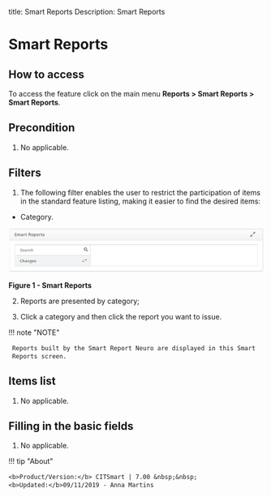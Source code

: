 title: Smart Reports
Description: Smart Reports

# Smart Reports

How to access
-------------

To access the feature click on the main menu **Reports > Smart Reports > Smart
Reports**.

Precondition
------------

1.  No applicable.

Filters
-------

1.  The following filter enables the user to restrict the participation of items
    in the standard feature listing, making it easier to find the desired items:

-   Category.

![Criar](images/smart-repor.img1.jpg)

**Figure 1 - Smart Reports**

2.  Reports are presented by category;

3.  Click a category and then click the report you want to issue.

!!! note "NOTE"

     Reports built by the Smart Report Neuro are displayed in this Smart
     Reports screen.

Items list
----------

1.  No applicable.

Filling in the basic fields
---------------------------

1.  No applicable.

!!! tip "About"

    <b>Product/Version:</b> CITSmart | 7.00 &nbsp;&nbsp;
    <b>Updated:</b>09/11/2019 - Anna Martins
